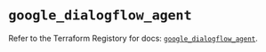 # `google_dialogflow_agent`

Refer to the Terraform Registory for docs: [`google_dialogflow_agent`](https://registry.terraform.io/providers/hashicorp/google/5.2.0/docs/resources/dialogflow_agent).
